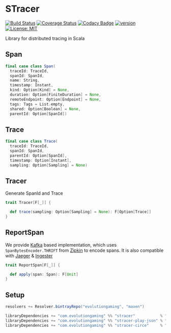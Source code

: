# STracer
[![Build Status](https://github.com/evolution-gaming/stracer/workflows/CI/badge.svg)](https://github.com/evolution-gaming/stracer/actions?query=workflow:CI+branch:master)
[![Coverage Status](https://coveralls.io/repos/evolution-gaming/stracer/badge.svg)](https://coveralls.io/r/evolution-gaming/stracer)
[![Codacy Badge](https://api.codacy.com/project/badge/Grade/4b3e6d6ca1224b1bb7004b18760f7fa8)](https://www.codacy.com/app/evolution-gaming/stracer?utm_source=github.com&amp;utm_medium=referral&amp;utm_content=evolution-gaming/stracer&amp;utm_campaign=Badge_Grade)
[![version](https://api.bintray.com/packages/evolutiongaming/maven/stracer/images/download.svg)](https://bintray.com/evolutiongaming/maven/stracer/_latestVersion)
[![License: MIT](https://img.shields.io/badge/License-MIT-yellowgreen.svg)](https://opensource.org/licenses/MIT)

Library for distributed tracing in Scala

## Span

```scala
final case class Span(
  traceId: TraceId,
  spanId: SpanId,
  name: String,
  timestamp: Instant,
  kind: Option[Kind] = None,
  duration: Option[FiniteDuration] = None,
  remoteEndpoint: Option[Endpoint] = None,
  tags: Tags = List.empty,
  shared: Option[Boolean] = None,
  parentId: Option[SpanId])
```

## Trace

```scala
final case class Trace(
  traceId: TraceId,
  spanId: SpanId,
  parentId: Option[SpanId],
  timestamp: Option[Instant],
  sampling: Option[Sampling] = None)
``` 
 
## Tracer

Generate SpanId and Trace 

```scala
trait Tracer[F[_]] {

  def trace(sampling: Option[Sampling] = None): F[Option[Trace]]
}
```


## ReportSpan

We provide [Kafka](http://kafka.apache.org) based implementation, which uses `SpanBytesEncoder.THRIFT` from [Zipkin](http://zipkin.io/) to encode spans.
It is also compatible with [Jaeger](https://www.jaegertracing.io) & [Ingester](https://www.jaegertracing.io/docs/1.8/deployment/#ingester) 

```scala
trait ReportSpan[F[_]] {

  def apply(span: Span): F[Unit]
}
```
 

## Setup

```scala
resolvers += Resolver.bintrayRepo("evolutiongaming", "maven")

libraryDependencies += "com.evolutiongaming" %% "stracer"           % "1.0.0"
libraryDependencies += "com.evolutiongaming" %% "stracer-play-json" % "1.0.0"
libraryDependencies += "com.evolutiongaming" %% "stracer-circe"     % "1.0.0"
```